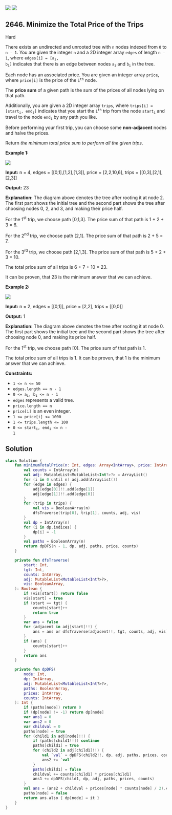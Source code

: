 [![](https://img.shields.io/github/stars/javadev/LeetCode-in-Kotlin?label=Stars&style=flat-square)](https://github.com/javadev/LeetCode-in-Kotlin)
[![](https://img.shields.io/github/forks/javadev/LeetCode-in-Kotlin?label=Fork%20me%20on%20GitHub%20&style=flat-square)](https://github.com/javadev/LeetCode-in-Kotlin/fork)

## 2646\. Minimize the Total Price of the Trips

Hard

There exists an undirected and unrooted tree with `n` nodes indexed from `0` to `n - 1`. You are given the integer `n` and a 2D integer array `edges` of length `n - 1`, where <code>edges[i] = [a<sub>i</sub>, b<sub>i</sub>]</code> indicates that there is an edge between nodes <code>a<sub>i</sub></code> and <code>b<sub>i</sub></code> in the tree.

Each node has an associated price. You are given an integer array `price`, where `price[i]` is the price of the <code>i<sup>th</sup></code> node.

The **price sum** of a given path is the sum of the prices of all nodes lying on that path.

Additionally, you are given a 2D integer array `trips`, where <code>trips[i] = [start<sub>i</sub>, end<sub>i</sub>]</code> indicates that you start the <code>i<sup>th</sup></code> trip from the node <code>start<sub>i</sub></code> and travel to the node <code>end<sub>i</sub></code> by any path you like.

Before performing your first trip, you can choose some **non-adjacent** nodes and halve the prices.

Return _the minimum total price sum to perform all the given trips_.

**Example 1:**

![](https://assets.leetcode.com/uploads/2023/03/16/diagram2.png)

**Input:** n = 4, edges = \[\[0,1],[1,2],[1,3]], price = [2,2,10,6], trips = \[\[0,3],[2,1],[2,3]]

**Output:** 23

**Explanation:** The diagram above denotes the tree after rooting it at node 2. The first part shows the initial tree and the second part shows the tree after choosing nodes 0, 2, and 3, and making their price half. 

For the 1<sup>st</sup> trip, we choose path [0,1,3]. The price sum of that path is 1 + 2 + 3 = 6.

For the 2<sup>nd</sup> trip, we choose path [2,1]. The price sum of that path is 2 + 5 = 7.

For the 3<sup>rd</sup> trip, we choose path [2,1,3]. The price sum of that path is 5 + 2 + 3 = 10. 

The total price sum of all trips is 6 + 7 + 10 = 23. 

It can be proven, that 23 is the minimum answer that we can achieve.

**Example 2:**

![](https://assets.leetcode.com/uploads/2023/03/16/diagram3.png)

**Input:** n = 2, edges = \[\[0,1]], price = [2,2], trips = \[\[0,0]]

**Output:** 1

**Explanation:** The diagram above denotes the tree after rooting it at node 0. The first part shows the initial tree and the second part shows the tree after choosing node 0, and making its price half.

For the 1<sup>st</sup> trip, we choose path [0]. The price sum of that path is 1. 

The total price sum of all trips is 1. It can be proven, that 1 is the minimum answer that we can achieve.

**Constraints:**

*   `1 <= n <= 50`
*   `edges.length == n - 1`
*   <code>0 <= a<sub>i</sub>, b<sub>i</sub> <= n - 1</code>
*   `edges` represents a valid tree.
*   `price.length == n`
*   `price[i]` is an even integer.
*   `1 <= price[i] <= 1000`
*   `1 <= trips.length <= 100`
*   <code>0 <= start<sub>i</sub>, end<sub>i</sub> <= n - 1</code>

## Solution

```kotlin
class Solution {
    fun minimumTotalPrice(n: Int, edges: Array<IntArray>, price: IntArray, trips: Array<IntArray>): Int {
        val counts = IntArray(n)
        val adj: MutableList<MutableList<Int?>?> = ArrayList()
        for (i in 0 until n) adj.add(ArrayList())
        for (edge in edges) {
            adj[edge[0]]!!.add(edge[1])
            adj[edge[1]]!!.add(edge[0])
        }
        for (trip in trips) {
            val vis = BooleanArray(n)
            dfsTraverse(trip[0], trip[1], counts, adj, vis)
        }
        val dp = IntArray(n)
        for (i in dp.indices) {
            dp[i] = -1
        }
        val paths = BooleanArray(n)
        return dpDFS(n - 1, dp, adj, paths, price, counts)
    }

    private fun dfsTraverse(
        start: Int,
        tgt: Int,
        counts: IntArray,
        adj: MutableList<MutableList<Int?>?>,
        vis: BooleanArray,
    ): Boolean {
        if (vis[start]) return false
        vis[start] = true
        if (start == tgt) {
            counts[start]++
            return true
        }
        var ans = false
        for (adjacent in adj[start]!!) {
            ans = ans or dfsTraverse(adjacent!!, tgt, counts, adj, vis)
        }
        if (ans) {
            counts[start]++
        }
        return ans
    }

    private fun dpDFS(
        node: Int,
        dp: IntArray,
        adj: MutableList<MutableList<Int?>?>,
        paths: BooleanArray,
        prices: IntArray,
        counts: IntArray,
    ): Int {
        if (paths[node]) return 0
        if (dp[node] != -1) return dp[node]
        var ans1 = 0
        var ans2 = 0
        var childval = 0
        paths[node] = true
        for (child1 in adj[node]!!) {
            if (paths[child1!!]) continue
            paths[child1] = true
            for (child2 in adj[child1]!!) {
                val `val` = dpDFS(child2!!, dp, adj, paths, prices, counts)
                ans2 += `val`
            }
            paths[child1] = false
            childval += counts[child1] * prices[child1]
            ans1 += dpDFS(child1, dp, adj, paths, prices, counts)
        }
        val ans = (ans2 + childval + prices[node] * counts[node] / 2).coerceAtMost(ans1 + prices[node] * counts[node])
        paths[node] = false
        return ans.also { dp[node] = it }
    }
}
```